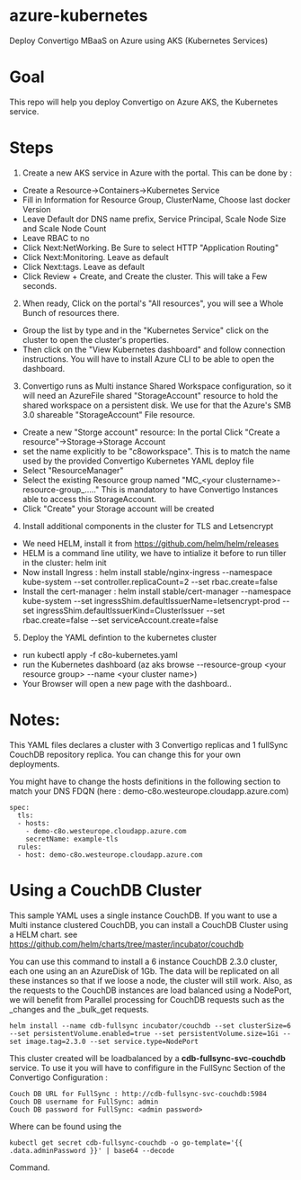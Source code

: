 # azure-kubernetes
Deploy Convertigo MBaaS on Azure using AKS (Kubernetes Services)

# Goal
This repo will help you deploy Convertigo on Azure AKS, the Kubernetes service. 

# Steps
1. Create a new AKS service in Azure with the portal. This can be done by :

* Create a Resource->Containers->Kubernetes Service
* Fill in Information for Resource Group, ClusterName, Choose last docker Version
* Leave Default dor DNS name prefix,  Service Principal, Scale Node Size and Scale Node Count
* Leave RBAC to no
* Click Next:NetWorking. Be Sure to select HTTP "Application Routing"
* Click Next:Monitoring. Leave as default
* Click Next:tags. Leave as default
* Click Review + Create, and Create the cluster. This will take a Few seconds.

2. When ready, Click on the portal's "All resources", you will see a Whole Bunch of resources there.
* Group the list by type and in the "Kubernetes Service" click on the cluster to open the cluster's properties.
* Then click on the "View Kubernetes dashboard" and follow connection instructions. You will have to install Azure CLI to be able to open the dashboard.

3. Convertigo runs as Multi instance Shared Workspace configuration, so it will need an AzureFile shared "StorageAccount" resource to hold the shared workspace on a persistent disk. We use for that the Azure's SMB 3.0 shareable "StorageAccount" File resource.

* Create a new "Storge account" resource: In the portal Click "Create a resource"->Storage->Storage Account
* set the name explicitly to be "c8oworkspace". This is to match the name used by the provided Convertigo Kubernetes YAML deploy file
* Select "ResourceManager"
* Select the existing  Resource group named "MC_&lt;your clustername&gt;-resource-group_....." This is mandatory to have Convertigo Instances able to access this StorageAccount.
* Click "Create" your Storage account will be created

4. Install additional components in the cluster for TLS and Letsencrypt
 
* We need HELM, install it from   https://github.com/helm/helm/releases
* HELM is a command line utility, we have to intialize it before to run tiller in the cluster: helm init
* Now install Ingress :
	helm install stable/nginx-ingress --namespace kube-system --set controller.replicaCount=2 --set rbac.create=false
* Install the cert-manager :
	helm install stable/cert-manager --namespace kube-system --set ingressShim.defaultIssuerName=letsencrypt-prod --set ingressShim.defaultIssuerKind=ClusterIssuer --set rbac.create=false  --set serviceAccount.create=false
  
5. Deploy the YAML defintion to the kubernetes cluster

* run kubectl apply -f c8o-kubernetes.yaml
* run the Kubernetes dashboard (az aks browse --resource-group &lt;your resource group&gt; --name &lt;your cluster name&gt;)
* Your Browser will open a new page with the dashboard.. 

# Notes:
This YAML files declares a cluster with 3 Convertigo replicas and 1 fullSync CouchDB repository replica. You can change this for your own deployments.

You might have to change the hosts definitions in the following section to match your DNS FDQN (here : demo-c8o.westeurope.cloudapp.azure.com)

```
spec:
  tls:
  - hosts:
    - demo-c8o.westeurope.cloudapp.azure.com
    secretName: example-tls
  rules:
  - host: demo-c8o.westeurope.cloudapp.azure.com
```
# Using a CouchDB Cluster
This sample YAML uses a single instance CouchDB. If you want to use a Multi instance clustered CouchDB, you can install a CouchDB Cluster using a HELM chart. see https://github.com/helm/charts/tree/master/incubator/couchdb

You can use this command to install a 6 instance CouchDB 2.3.0 cluster, each one using an an AzureDisk of 1Gb. The data will be replicated on all these instances so that if we loose a node, the cluster will still work. Also, as the requests to the CouchDB instances are load balanced using a NodePort, we will benefit from Parallel processing for CouchDB requests such as the _changes and the _bulk_get requests.

```
helm install --name cdb-fullsync incubator/couchdb --set clusterSize=6 --set persistentVolume.enabled=true --set persistentVolume.size=1Gi --set image.tag=2.3.0 --set service.type=NodePort
```

This cluster created will be loadbalanced by a __cdb-fullsync-svc-couchdb__ service. To use it you will have to confifigure in the FullSync Section of the Convertigo Configuration :

```
Couch DB URL for FullSync : http://cdb-fullsync-svc-couchdb:5984
Couch DB username for FullSync: admin
Couch DB password for FullSync: <admin password>
```

Where <admin password> can be found using the 
	
```
kubectl get secret cdb-fullsync-couchdb -o go-template='{{ .data.adminPassword }}' | base64 --decode
```

Command.



  
  







